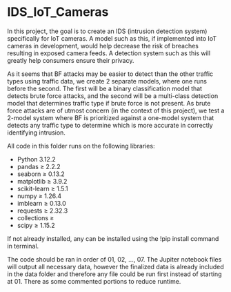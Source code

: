 # IDS_IoT_Cameras
In this project, the goal is to create an IDS (intrusion detection system) specifically for IoT cameras. A model such as this, if implemented into IoT cameras in development, would help decrease the risk of breaches resulting in exposed camera feeds. A detection system such as this will greatly help consumers ensure their privacy. 

As it seems that BF attacks may be easier to detect than the other traffic types using traffic data, we create 2 separate models, where one runs before the second. The first will be a binary classification model that detects brute force attacks, and the second will be a multi-class detection model that determines traffic type if brute force is not present. As brute force attacks are of utmost concern (in the context of this project), we test a 2-model system where BF is prioritized against a one-model system that detects any traffic type to determine which is more accurate in correctly identifying intrusion. 

All code in this folder runs on the following libraries:

- Python 3.12.2
- pandas ≥ 2.2.2
- seaborn ≥ 0.13.2
- matplotlib ≥ 3.9.2
- scikit-learn ≥ 1.5.1
- numpy ≥ 1.26.4
- imblearn ≥ 0.13.0
- requests ≥ 2.32.3
- collections ≥
- scipy ≥ 1.15.2

If not already installed, any can be installed using the
!pip install <library> command in terminal. 

The code should be ran in order of 01, 02, ..., 07. The Jupiter notebook files will output all necessary data, however the finalized data is already included in the data folder and therefore any file could be run first instead of starting at 01. There as some commented portions to reduce runtime.  
